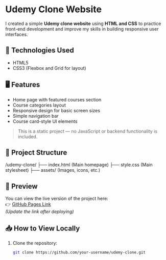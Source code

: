 # Udemy Clone Website

I created a simple **Udemy clone website** using **HTML and CSS** to practice front-end development and improve my skills in building responsive user interfaces.

## 🔧 Technologies Used

- HTML5  
- CSS3 (Flexbox and Grid for layout)

## 🖥️ Features

- Home page with featured courses section  
- Course categories layout  
- Responsive design for basic screen sizes  
- Simple navigation bar  
- Course card-style UI elements

> This is a static project — no JavaScript or backend functionality is included.

## 📁 Project Structure
/udemy-clone/
├── index.html (Main homepage)
├── style.css (Main stylesheet)
├── assets/ (Images, icons, etc.)

## 📸 Preview

You can view the live version of the project here:  
👉 [GitHub Pages Link](https://your-username.github.io/udemy-clone/)  
*(Update the link after deploying)*

## 📥 How to View Locally

1. Clone the repository:
   ```bash
   git clone https://github.com/your-username/udemy-clone.git




